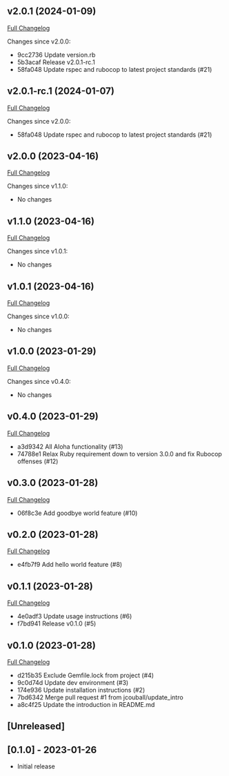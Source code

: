 ## v2.0.1 (2024-01-09)

[Full Changelog](https://github.com/jcouball/create_github_release_test/compare/v2.0.0..v2.0.1)

Changes since v2.0.0:

* 9cc2736 Update version.rb
* 5b3acaf Release v2.0.1-rc.1
* 58fa048 Update rspec and rubocop to latest project standards (#21)

## v2.0.1-rc.1 (2024-01-07)

[Full Changelog](https://github.com/jcouball/create_github_release_test/compare/v2.0.0..v2.0.1-rc.1)

Changes since v2.0.0:

* 58fa048 Update rspec and rubocop to latest project standards (#21)

## v2.0.0 (2023-04-16)

[Full Changelog](https://github.com/jcouball/create_github_release_test/compare/v1.1.0..v2.0.0)

Changes since v1.1.0:

* No changes

## v1.1.0 (2023-04-16)

[Full Changelog](https://github.com/jcouball/create_github_release_test/compare/v1.0.1..v1.1.0)

Changes since v1.0.1:

* No changes

## v1.0.1 (2023-04-16)

[Full Changelog](https://github.com/jcouball/create_github_release_test/compare/v1.0.0..v1.0.1)

Changes since v1.0.0:

* No changes

## v1.0.0 (2023-01-29)

[Full Changelog](https://github.com/jcouball/create_github_release_test/compare/v0.4.0..v1.0.0)

Changes since v0.4.0:

* No changes

## v0.4.0 (2023-01-29)

[Full Changelog](https://github.com/jcouball/create_github_release_test/compare/v0.3.0..v0.4.0)

* a3d9342 All Aloha functionality (#13)
* 74788e1 Relax Ruby requirement down to version 3.0.0 and fix Rubocop offenses (#12)

## v0.3.0 (2023-01-28)

[Full Changelog](https://github.com/jcouball/create_github_release_test/compare/v0.2.0..v0.3.0)

* 06f8c3e Add goodbye world feature (#10)

## v0.2.0 (2023-01-28)

[Full Changelog](https://github.com/jcouball/create_github_release_test/compare/v0.1.1..v0.2.0)

* e4fb7f9 Add hello world feature (#8)

## v0.1.1 (2023-01-28)

[Full Changelog](https://github.com/jcouball/create_github_release_test/compare/v0.1.0..v0.1.1)

* 4e0adf3 Update usage instructions (#6)
* f7bd941 Release v0.1.0 (#5)

## v0.1.0 (2023-01-28)

[Full Changelog](https://github.com/jcouball/create_github_release_test/compare/v0.0.0..v0.1.0)

* d215b35 Exclude Gemfile.lock from project (#4)
* 9c0d74d Update dev environment (#3)
* 174e936 Update installation instructions (#2)
* 7bd6342 Merge pull request #1 from jcouball/update_intro
* a8c4f25 Update the introduction in README.md

## [Unreleased]

## [0.1.0] - 2023-01-26

- Initial release
